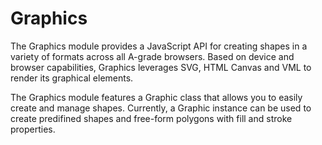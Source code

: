 Graphics
====

The Graphics module provides a JavaScript API for creating shapes in a variety of formats across all A-grade browsers. Based on device and
browser capabilities, Graphics leverages SVG, HTML Canvas and VML to render its graphical elements.

The Graphics module features a Graphic class that allows you to easily create and manage shapes. Currently, a Graphic instance can be used to
create predifined shapes and free-form polygons with fill and stroke properties.
